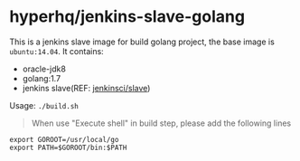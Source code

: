 hyperhq/jenkins-slave-golang
============================

This is a jenkins slave image for build golang project, the base image is `ubuntu:14.04`.
It contains:
- oracle-jdk8
- golang:1.7
- jenkins slave(REF: [jenkinsci/slave](https://hub.docker.com/r/jenkinsci/slave/))

Usage: `./build.sh`


>When use "Execute shell" in build step, please add the following lines
```
export GOROOT=/usr/local/go
export PATH=$GOROOT/bin:$PATH
```
